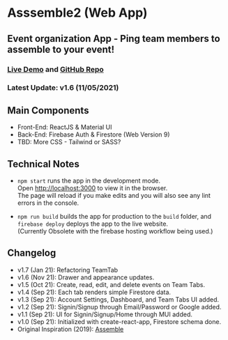 # Asssemble2 (Web App)
## Event organization App - Ping team members to assemble to your event!

### [Live Demo](https://assemble2-b630f.web.app/) and [GitHub Repo](https://github.com/gsasaki23/assemble2)
### Latest Update: v1.6 (11/05/2021)

## Main Components
- Front-End: ReactJS & Material UI
- Back-End: Firebase Auth & Firestore (Web Version 9)
- TBD: More CSS - Tailwind or SASS?

## Technical Notes
- `npm start` runs the app in the development mode.\
Open [http://localhost:3000](http://localhost:3000) to view it in the browser.\
The page will reload if you make edits and you will also see any lint errors in the console.

- `npm run build` builds the app for production to the `build` folder, and `firebase deploy` deploys the app to the live website.\
(Currently Obsolete with the firebase hosting workflow being used.)

## Changelog
- v1.7 (Jan 21): Refactoring TeamTab
- v1.6 (Nov 21): Drawer and appearance updates.
- v1.5 (Oct 21): Create, read, edit, and delete events on Team Tabs.
- v1.4 (Sep 21): Each tab renders simple Firestore data.
- v1.3 (Sep 21): Account Settings, Dashboard, and Team Tabs UI added.
- v1.2 (Sep 21): Signin/Signup through Email/Password or Google added.
- v1.1 (Sep 21): UI for Signin/Signup/Home through MUI added.
- v1.0 (Sep 21): Initialized with create-react-app, Firestore schema done.
- Original Inspiration (2019): [Assemble](https://github.com/gsasaki23/assemble_project)